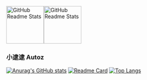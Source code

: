 <img width="100px" src="https://avatars.githubusercontent.com/u/116432703?v=4" align="center" alt="GitHub Readme Stats"/><img width="100px" src="https://zjnautoz.github.io/static/picture/logo.svg" align="center" alt="GitHub Readme Stats" />

### 小逮逮 Autoz

[![Anurag's GitHub stats](https://github-readme-stats.vercel.app/api?username=0zjn0123)]()
[![Readme Card](https://github-readme-stats.vercel.app/api/pin/?username=zjnautoz&repo=zjnautoz.github.io&show_owner=true)](https://github.com/zjnautoz/zjnautoz.github.io)
[![Top Langs](https://github-readme-stats.vercel.app/api/top-langs/?username=0zjn0123&layout=compact)](https://github.com/0zjn0123/)
